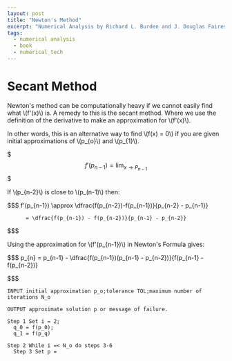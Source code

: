 ```yaml
---
layout: post
title: "Newton's Method"
excerpt: "Numerical Analysis by Richard L. Burden and J. Douglas Faires"
tags:
  - numerical analysis
  - book
  - numerical_tech
---
```


# Secant Method

Newton's method can be computationally heavy if we cannot easily find what
\\(f'(x)\\) is. A remedy to this is the secant method. Where we use the definition
of the derivative to make an approximation for \\(f'(x)\\).

In other words, this is an alternative way to find \\(f(x) = 0\\) if you are given initial approximations of \\(p_{o}\\) and \\(p_{1}\\).

$$$              f'(p_{n-1}) = \lim_{x \to P_{n-1}}  $$$

If \\(p_{n-2}\\) is close to \\(p_(n-1)\\) then:

$$$
          f'(p_{n-1}) \approx \dfrac{f(p_{n-2})-f(p_{n-1})}{p_{n-2} - p_{n-1}}

          = \dfrac{f(p_{n-1}) - f(p_{n-2})}{p_{n-1} - p_{n-2}}

$$$

Using the approximation for \\(f'(p_{n-1})\\) in Newton's Formula gives:

$$$
      p_{n} = p_{n-1} - \dfrac{f(p_{n-1})(p_{n-1} - p_{n-2})}{f(p_{n-1} - f(p_{n-2})}

$$$

```
INPUT initial approximation p_o;tolerance TOL;maximum number of iterations N_o

OUTPUT approximate solution p or message of failure.

Step 1 Set i = 2;
  q_0 = f(p_0);
  q_1 = f(p_q)

Step 2 While i =< N_o do steps 3-6
  Step 3 Set p =


```
